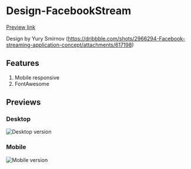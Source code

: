 # Design-FacebookStream
[Preview link](http://mark-eriksson.com/work/designs/FacebookStream)

Design by Yury Smirnov (https://dribbble.com/shots/2966294-Facebook-streaming-application-concept/attachments/617198)

## Features
1. Mobile responsive
2. FontAwesome

## Previews

### Desktop
![Desktop version](https://markshall.github.io/screenshots/FacebookStream/desktop.png)

### Mobile
![Mobile version](https://markshall.github.io/screenshots/FacebookStream/mobile.png)
